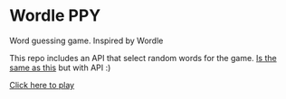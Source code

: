 # Wordle PPY
Word guessing game. Inspired by Wordle

This repo includes an API that select random words for the game. 
[Is the same as this](https://github.com/matisanabria/wordleppy) but with API :)


[Click here to play](https://matisanabria.github.io/wordleppy/)
